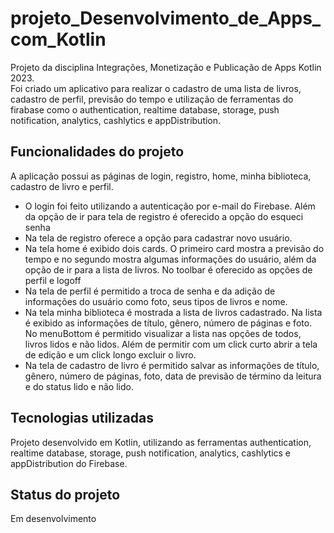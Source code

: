 # projeto_Desenvolvimento_de_Apps_com_Kotlin

Projeto da disciplina Integrações, Monetização e Publicação de Apps Kotlin 2023.<br> 
Foi criado um aplicativo para realizar o cadastro de uma lista de livros, cadastro de perfil, previsão do tempo e utilização de ferramentas do firabase como o authentication, realtime database, storage, push notification, analytics, cashlytics e appDistribution.

## Funcionalidades do projeto
A aplicação possui as páginas de login, registro, home, minha biblioteca, cadastro de livro e perfil. <br>
- O login foi feito utilizando a autenticação por e-mail do Firebase. Além da opção de ir para tela de registro é oferecido a opção do esqueci senha<br>
- Na tela de registro oferece a opção para cadastrar novo usuário.<br>
- Na tela home é exibido dois cards. O primeiro card mostra a previsão do tempo e no segundo mostra algumas informações do usuário, além da opção de ir para a lista de livros. No toolbar é oferecido as opções de perfil e logoff<br>
- Na tela de perfil é permitido a troca de senha e da adição de informações do usuário como foto, seus tipos de livros e nome.<br>
- Na tela minha biblioteca é mostrada a lista de livros cadastrado. Na lista é exibido as informações de título, gênero, número de páginas e foto. No menuBottom é permitido visualizar a lista nas opções de todos, livros lidos e não lidos. Além de permitir com um click curto abrir a tela de edição e um click longo excluir o livro.<br>
- Na tela de cadastro de livro é permitido salvar as informações de título, gênero, número de páginas, foto, data de previsão de término da leitura e do status lido e não lido.

## Tecnologias utilizadas
Projeto desenvolvido em Kotlin, utilizando as ferramentas authentication, realtime database, storage, push notification, analytics, cashlytics e appDistribution do Firebase.

## Status do projeto
Em desenvolvimento